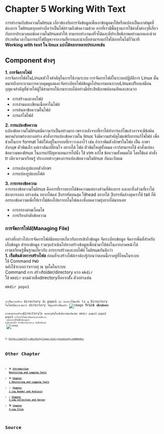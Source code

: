 # Chapter 5 Working With Text
การทำงานกับข้อความในlinux เกี่ยวข้องกับการจัดข้อมูลเพื่อเอาข้อมูลมาใช้หรือแปลงเป็นเอาต์พุตที่ต้องการ ในlinuxทุกอย่างถือว่าเป็นไฟล์รวมถึงข้อความด้วย การที่เรามีพื้นฐานการใช้คำสั่งต่างๆที่เกี่ยวกับการประมวลผลช้อความในlinuxทำให้ สามารถทำงานเสร็จได้และมีประสิทธิภาพอย่างมากและช่วยประหยัดเวลาในการแก้ไขปัญหาจากงานที่ยากและน่าเบื่อสามารถแก้ไขได้ภายในไม่กี่วินาที<br>
**Working with text ใน linux แบ่งได้หลากหลายประเภทเช่น**<br>
## Component ต่างๆ<br>
**1. การจัดการไฟล์**<br>
การจัดการไฟล์ในLinuxหัวใจสำคัญในการใช้งานระบบ
การจัดการไฟล์ในระบบปฏิบัติการ Linux นั้นหมายถึงกระบวนการควบคุมดูแลและจัดระเบียบไฟล์ข้อมูลโปรแกรมบนระบบLinuxเปรียบเสมือนกุญแจสำคัญที่ช่วยให้ผู้ใช้สามารถใช้งานระบบได้อย่างมีประสิทธิภาพปลอดภัยและสะดวก<br>
* การสร้างและลบไฟล์<br>
* การอ่านและเขียนเนื่อหาในไฟล์<br>
* การค้นหาข้อความในไฟล์<br>
* การแก้ไขไฟล์์<br>

**2. การแปลงข้อความ**<br>
แปลงข้อความในlinuxมีความจำเป็นอย่างมาก เพราะหลังจากที่เราได้ทำการแก้ไขแล้วอาจจะมีข้อผิดพลาด/บกพร่องบางอย่าง คำสั่งการแปลงข้อความใน linux จึงมีความสำคัญไม่แพ้กับการแก้ไขไฟล์ เพื่อช่วยในการ format ไฟล์ให้อยู่ในกรอบที่เราวางเอาไว้
เช่น ถ้าเราพิมตัวอักษรในไฟล เป็น ภาษาอังกฤษ ตัวพิมเล็ก แต่เราดันเปลี่ยนใจ อยากได้ ไฟล ตัวพิมใหญ่ทั้งหมด เราก้สามารถใช้ คำสั่งแปลงข้อความของlinux ในการแก้ปัญหาแทนการไปนั้ง ใช้ vim แก้ไข ข้อความทั้งหมดได้ โดยใช้แค่ คำสั่ง tr เดียวเรามาเรียนรู้
ประเภทต่างๆของการแปลงข้อความในlinux กันนะงับผม<br>
* การแปลงรูปแบบตัวอักษร<br>
* การแปลงรูปแบบไฟล์<br>

**3. การกรองข้อความ**<br>
การกรองข้อความในlinux คือการที่เราอยากได้ข้อความแค่บางส่วนที่ต้องการ และละทิ้งส่วนที่เราไม่ต้องการออก อย่างเช่น อยากได้แค่ 3บรรทัดบนสุด ใช้head อยากได้ 3บรรทัดล่างสุดเราใช้ tail ก็คิอกรองข้อความเพิ่อให้เราไม่ต้องไปหาจากในไฟลเองซึ่งลดความยุ่งยากได้มากเลย<br>
* การกรองตามเงื่อนไข<br>
* การเรียงลำดับข้อความ<br>





### การจัดการไฟล์(Managing File)
อย่างที่กล่าวไปการจัดการไฟล์มีบทบาทเกี่ยวกับการเข้าถึงข้อมูล จัดระเบียบข้อมูล จัดการพิ้นที่สำหรับเก็บข้อมูล สำรองข้อมูล รวมๆแล้วเน้นไปทางสร้างข้อมูลเพื่อนำมาใช้ต่อในภายภาคหน้าได้<br>
เรามาเรียนรู้พื้นฐานเกี่ยวกับ การการสร้างและลบไฟล์ ในlinuxกันดีกว่า<br>
**1. เริ่มต้นด้วยการสร้างไฟล**
ก่อนที่จะสร้างไฟล์เราต้องรู้ก่อนว่าตอนนี้เราอยู่ที่ไหนในระบบ<br>
ใช้ Command `PWD`<br>
หลังใช้จะบอกว่าเราอยุ่ ณ จุดใดในระบบ<br>
Command การ สร้างfolder/directory แรก `mkdir`<br>
ใช้ `mkdir` ตามด้วยชื่อdirectoryที่อยากตั้้ง
ตัวอย่างเช่น<br>
                
<code>mkdir popo1<code>

จะเป็นการสร้าง directory ชื่อ popo1 มา
หากเราใช้คำสั่ง ls ดู Directory ในไฟล์นั้นๆจะพบว่า directory ได้ถูกสร้างขึ้นแล้ว
![image](https://github.com/Jxwgame/Monitoring-and-Logging-Tools-Sec-2/assets/118421368/a6b39d8d-6b41-4c3c-9e26-bf450a2f04a5)
**Trick เลฺ็กๆน้อยๆ**<br>
เราสามารถสร้างdirectoryได้ หลายๆอันในทีเดียวเช่นกันเช่น
<code>mkdir popo1 popo2 popo3<code>
เราได้จะได้ไม่ต้องพิมหลายๆรอบเสียเวลา<br>
แต่หากเรามีไฟล์ชื่อนั้นอยู่แล้ว คำสั่งจะข้ามไป สร้างDirectory อันที่เหลือเลย<br>
![image](https://github.com/Jxwgame/Monitoring-and-Logging-Tools-Sec-2/assets/118421368/0a259530-2d95-42ec-9012-34c35bd56369)











ลิ้ง
https://earthly.dev/blog/linux-text-processing-commands/

# Other Chapter
- 🛠 [**Introduction Monitoring and Logging Tools**](https://github.com/Jxwgame/Monitoring-and-Logging-Tools-Sec-2/blob/main/README.md)
- 🛠 [**Chapter 1 Monitoring and Logging Tools**](https://github.com/Jxwgame/Monitoring-and-Logging-Tools-Sec-2/blob/main/Chapter%201/Readme.md)
- 📈 [**Chapter 2 Log Reader and Analysis**](https://github.com/Jxwgame/Monitoring-and-Logging-Tools-Sec-2/blob/main/Chapter%202/Readme.md)
- 📝 [**Chapter 3 Log Collection and Server**](https://github.com/Jxwgame/Monitoring-and-Logging-Tools-Sec-2/blob/main/Chapter%203/Readme.md)
- 📚 [**Chapter 4 Log Files**](https://github.com/Jxwgame/Monitoring-and-Logging-Tools-Sec-2/blob/main/Chapter%204/Readme.md)

# Source

